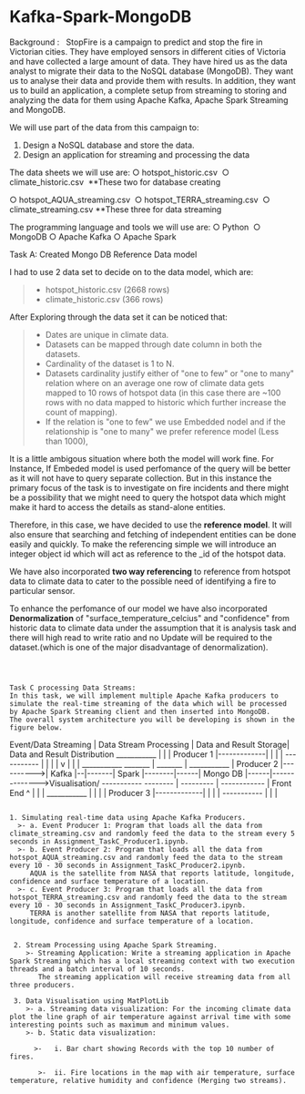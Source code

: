 # Kafka-Spark-MongoDB

Background :
  StopFire is a campaign to predict and stop the fire in Victorian cities. They have employed sensors in different cities of Victoria and have collected a large amount of data.
  They have hired us as the data analyst to migrate their data to the NoSQL database (MongoDB). They want us to analyse their data and provide them with results.
  In addition, they want us to build an application, a complete setup from streaming to storing and analyzing the data for them using Apache Kafka,  Apache Spark Streaming and MongoDB.  

We will use part of the data from this campaign to:
1. Design a NoSQL database and store the data.
2. Design an application for streaming and processing the data

The data sheets we will use are:
○ hotspot_historic.csv  
○ climate_historic.csv 
**These two for database creating

○ hotspot_AQUA_streaming.csv 
○ hotspot_TERRA_streaming.csv 
○ climate_streaming.csv
**These three for data streaming

The programming language and tools we will use are:
○ Python  
○ MongoDB
○ Apache Kafka
○ Apache Spark

Task A: Created Mongo DB Reference Data model

I had to use 2 data set to decide on to the data model, which are: 
>* hotspot_historic.csv (2668 rows)
>* climate_historic.csv (366 rows)

After Exploring through the data set it can be noticed that: 
>- Dates are unique in climate data. 
>- Datasets can be mapped through date column in both the datasets. 
>- Cardinality of the dataset is 1 to N.
>- Datasets cardinality justify either of "one to few" or "one to many" relation where on an average one row of climate data gets mapped to 10 rows of hotspot data (in this case there are ~100 rows with no data mapped to historic which further increase the count of mapping).
>- If the relation is "one to few" we use Embedded nodel and if the relationship is "one to many" we prefer reference model (Less than 1000),

It is a little ambigous situation where both the model will work fine. For Instance, If Embeded model is used perfomance of the query will be better as it will not have to query separate collection. But in this instance the primary focus of the task is to investigate on fire incidents and there might be a possibility that we might need to query the hotspot data which might make it  hard to access the details as stand-alone entities.

Therefore, in this case, we have decided to use the **reference model**. It will also ensure that searching and fetching of independent entities can be done easily and quickly. To make the referencing simple we will introduce an integer object id which will act as reference to the _id of the hotspot data. 

We have also incorporated **two way referencing** to reference from hotspot data to climate data to cater to the possible need of identifying a fire to particular sensor.

To enhance the perfomance of our model we have also incorporated **Denormalization** of "surface_temperature_celcius" and "confidence" from historic data to climate data under the assumption that it is analysis task and there will high read to write ratio and no Update will be required to the dataset.(which is one of the major disadvantage of denormalization). 




```



Task C processing Data Streams:
In this task, we will implement multiple Apache Kafka producers to simulate the real-time streaming of the data which will be processed by Apache Spark Streaming client and then inserted into MongoDB. 
The overall system architecture you will be developing is shown in the figure below. 
```

Event/Data Streaming              | Data Stream Processing | Data and Result Storage| Data and Result Distribution
___________                       |                        |                        |
Producer 1 |-------------|        |                        |                        |
-----------              |        |                        |                        |
                         v        |                        |                        |
___________             _______   |        _______         |      ___________       |
Producer 2 |---------->| Kafka |--|-------| Spark |--------|------| Mongo DB |------|-------------->Visualisation/
-----------             --------  |       ---------        |      ------------      |                 Front End
                         ^        |                        |                        |
___________              |        |                        |                        |
Producer 3 |-------------|        |                        |                        |
-----------                       |                        |                        |

```

1. Simulating real-time data using Apache Kafka Producers.   
  >- a. Event Producer 1: Program that loads all the data from climate_streaming.csv and randomly feed the data to the stream every 5 seconds in Assignment_TaskC_Producer1.ipynb. 
  >- b. Event Producer 2: Program that loads all the data from hotspot_AQUA_streaming.csv and randomly feed the data to the stream every 10 - 30 seconds in Assignment_TaskC_Producer2.ipynb. 
     AQUA is the satellite from NASA that reports latitude, longitude, confidence and surface temperature of a location.  
  >- c. Event Producer 3: Program that loads all the data from hotspot_TERRA_streaming.csv and randomly feed the data to the stream every 10 - 30 seconds in Assignment_TaskC_Producer3.ipynb. 
     TERRA is another satellite from NASA that reports latitude, longitude, confidence and surface temperature of a location. 
 
 
 2. Stream Processing using Apache Spark Streaming.  
    >- Streaming Application: Write a streaming application in Apache Spark Streaming which has a local streaming context with two execution threads and a batch interval of 10 seconds. 
       The streaming application will receive streaming data from all three producers. 
       
 3. Data Visualisation using MatPlotLib  
    >- a. Streaming data visualization: For the incoming climate data plot the line graph of air temperature against arrival time with some interesting points such as maximum and minimum values.
    >- b. Static data visualization: 
    
      >-   i. Bar chart showing Records with the top 10 number of fires.
         
       >-  ii. Fire locations in the map with air temperature, surface temperature, relative humidity and confidence (Merging two streams).
 
 
 
